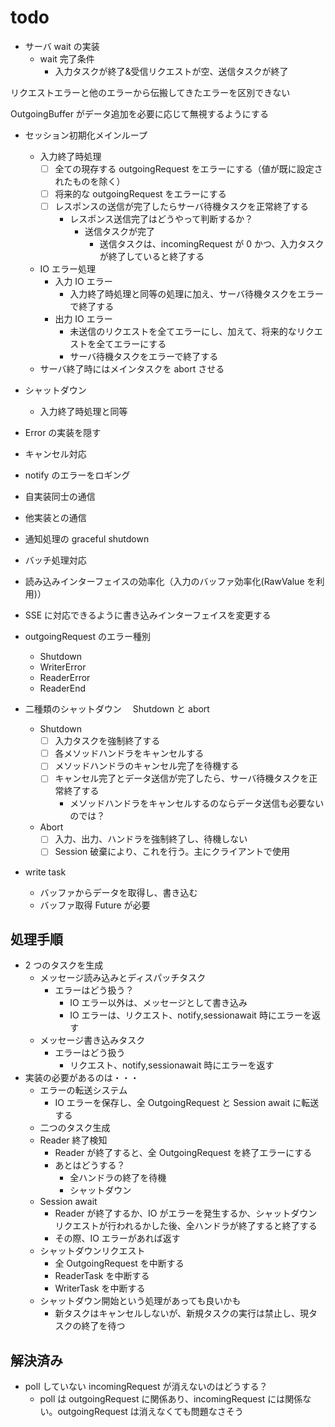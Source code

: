 # todo

- サーバ wait の実装
  - wait 完了条件
    - 入力タスクが終了&受信リクエストが空、送信タスクが終了

リクエストエラーと他のエラーから伝搬してきたエラーを区別できない

OutgoingBuffer がデータ追加を必要に応じて無視するようにする

- セッション初期化メインループ
  - 入力終了時処理
    - [ ] 全ての現存する outgoingRequest をエラーにする（値が既に設定されたものを除く）
    - [ ] 将来的な outgoingRequest をエラーにする
    - [ ] レスポンスの送信が完了したらサーバ待機タスクを正常終了する
      - レスポンス送信完了はどうやって判断するか？
        - 送信タスクが完了
          - 送信タスクは、incomingRequest が 0 かつ、入力タスクが終了していると終了する
  - IO エラー処理
    - 入力 IO エラー
      - 入力終了時処理と同等の処理に加え、サーバ待機タスクをエラーで終了する
    - 出力 IO エラー
      - 未送信のリクエストを全てエラーにし、加えて、将来的なリクエストを全てエラーにする
      - サーバ待機タスクをエラーで終了する
  - サーバ終了時にはメインタスクを abort させる
- シャットダウン
  - 入力終了時処理と同等
- Error の実装を隠す
- キャンセル対応
- notify のエラーをロギング
- 自実装同士の通信
- 他実装との通信
- 通知処理の graceful shutdown
- バッチ処理対応
- 読み込みインターフェイスの効率化（入力のバッファ効率化(RawValue を利用)）
- SSE に対応できるように書き込みインターフェイスを変更する

- outgoingRequest のエラー種別

  - Shutdown
  - WriterError
  - ReaderError
  - ReaderEnd

- 二種類のシャットダウン　 Shutdown と abort

  - Shutdown
    - [ ] 入力タスクを強制終了する
    - [ ] 各メソッドハンドラをキャンセルする
    - [ ] メソッドハンドラのキャンセル完了を待機する
    - [ ] キャンセル完了とデータ送信が完了したら、サーバ待機タスクを正常終了する
      - メソッドハンドラをキャンセルするのならデータ送信も必要ないのでは？
  - Abort
    - [ ] 入力、出力、ハンドラを強制終了し、待機しない
    - [ ] Session 破棄により、これを行う。主にクライアントで使用

- write task
  - バッファからデータを取得し、書き込む
  - バッファ取得 Future が必要

## 処理手順

- 2 つのタスクを生成
  - メッセージ読み込みとディスパッチタスク
    - エラーはどう扱う？
      - IO エラー以外は、メッセージとして書き込み
      - IO エラーは、リクエスト、notify,sessionawait 時にエラーを返す
  - メッセージ書き込みタスク
    - エラーはどう扱う
      - リクエスト、notify,sessionawait 時にエラーを返す
- 実装の必要があるのは・・・
  - エラーの転送システム
    - IO エラーを保存し、全 OutgoingRequest と Session await に転送する
  - 二つのタスク生成
  - Reader 終了検知
    - Reader が終了すると、全 OutgoingRequest を終了エラーにする
    - あとはどうする？
      - 全ハンドラの終了を待機
      - シャットダウン
  - Session await
    - Reader が終了するか、IO
      がエラーを発生するか、シャットダウンリクエストが行われるかした後、全ハンドラが終了すると終了する
    - その際、IO エラーがあれば返す
  - シャットダウンリクエスト
    - 全 OutgoingRequest を中断する
    - ReaderTask を中断する
    - WriterTask を中断する
  - シャットダウン開始という処理があっても良いかも
    - 新タスクはキャンセルしないが、新規タスクの実行は禁止し、現タスクの終了を待つ

## 解決済み

- poll していない incomingRequest が消えないのはどうする？
  - poll は outgoingRequest に関係あり、incomingRequest には関係ない。outgoingRequest は消えなくても問題なさそう
